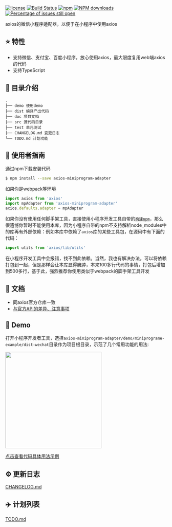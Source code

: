 [![license](https://img.shields.io/badge/license-MIT-blue.svg)](https://github.com/bigmeow/axios-miniprogram-adapter/blob/master/LICENSE)
[![Build Status](https://travis-ci.org/bigmeow/axios-miniprogram-adapter.svg?branch=master)](https://travis-ci.org/bigMeow/axios-miniprogram-adapter)
[![npm](https://img.shields.io/badge/npm-0.2.0-orange.svg)](https://www.npmjs.com/package/axios-miniprogram-adapter)
[![NPM downloads](http://img.shields.io/npm/dm/axios-miniprogram-adapter.svg?style=flat-square)](http://www.npmtrends.com/axios-miniprogram-adapter)
[![Percentage of issues still open](http://isitmaintained.com/badge/open/bigMeow/axios-miniprogram-adapter.svg)](http://isitmaintained.com/project/bigMeow/axios-miniprogram-adapter "Percentage of issues still open")

axios的微信小程序适配器，以便于在小程序中使用axios

## :star: 特性

- 支持微信、支付宝、百度小程序，放心使用axios，最大限度复用web端axios的代码
- 支持TypeScript


## :open_file_folder: 目录介绍

```
.
├── demo 使用demo
├── dist 编译产出代码
├── doc 项目文档
├── src 源代码目录
├── test 单元测试
├── CHANGELOG.md 变更日志
└── TODO.md 计划功能
```

## :rocket: 使用者指南
通过npm下载安装代码

```bash
$ npm install --save axios-miniprogram-adapter
```

如果你是webpack等环境

```js
import axios from 'axios'
import mpAdapter from 'axios-miniprogram-adapter'
axios.defaults.adapter = mpAdapter
```

如果你没有使用任何脚手架工具，直接使用小程序开发工具自带的[```构建npm```](https://developers.weixin.qq.com/miniprogram/dev/devtools/npm.html)，那么很遗憾你暂时不能使用本库，因为小程序自带的npm不支持解析node_modules中的库再有外部依赖：例如本库中依赖了```axios```库的某些工具包，在源码中有下面的代码：
```js
import utils from 'axios/lib/utils'
```
在小程序开发工具中会报错，找不到此依赖。当然，我也有解决办法，可以将依赖打包到一起，但是那样会让本库显得臃肿，本来100多行代码的事情，打包后增加到500多行，基于此，强烈推荐你使用类似于webpack的脚手架工具开发

## :bookmark_tabs: 文档
- 同axios官方仓库一致
- [与官方API的差异、注意事项](https://github.com/bigMeow/axios-miniprogram-adapter/blob/master/doc/api.md)

## :chestnut: Demo
打开小程序开发者工具，选择```axios-miniprogram-adapter/demo/miniprograme-example/dist-wechat```目录作为项目根目录，示范了几个常用功能的用法:

<image srC="./doc/example.png" width="300">

[点击查看代码具体用法示例](https://github.com/bigmeow/axios-miniprogram-adapter/blob/master/demo/miniprograme-example/src/pages/index/index.vue)

## :gear: 更新日志
[CHANGELOG.md](https://github.com/bigMeow/axios-miniprogram-adapter/blob/master/CHANGELOG.md)

## :airplane: 计划列表
[TODO.md](https://github.com/bigMeow/axios-miniprogram-adapter/blob/master/TODO.md)

